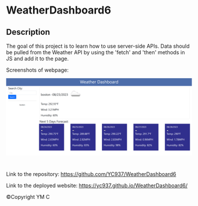 # WeatherDashboard6

## Description

The goal of this project is to learn how to use server-side APIs. Data should be pulled from the Weather API by using the 'fetch' and 'then' methods in JS and add it to the page. 

Screenshots of webpage:

<img src="./screenshots/1.png" width= 600px>


#

Link to the repository: https://github.com/YC937/WeatherDashboard6

Link to the deployed website: https://yc937.github.io/WeatherDashboard6/


&copy;Copyright YM C
